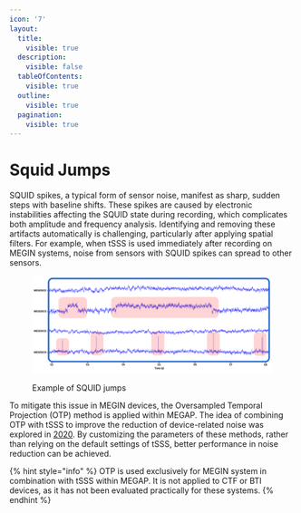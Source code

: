 ```yaml
---
icon: '7'
layout:
  title:
    visible: true
  description:
    visible: false
  tableOfContents:
    visible: true
  outline:
    visible: true
  pagination:
    visible: true
---
```


# Squid Jumps

SQUID spikes, a typical form of sensor noise, manifest as sharp, sudden steps with baseline shifts. These spikes are caused by electronic instabilities affecting the SQUID state during recording, which complicates both amplitude and frequency analysis. Identifying and removing these artifacts automatically is challenging, particularly after applying spatial filters. For example, when tSSS is used immediately after recording on MEGIN systems, noise from sensors with SQUID spikes can spread to other sensors.

<figure><img src="../.gitbook/assets/new squid.png" alt=""><figcaption><p>Example of SQUID jumps</p></figcaption></figure>

To mitigate this issue in MEGIN devices, the Oversampled Temporal Projection (OTP) method is applied within MEGAP. The idea of combining OTP with tSSS to improve the reduction of device-related noise was explored in [2020](https://www.sciencedirect.com/science/article/pii/S0165027020301230). By customizing the parameters of these methods, rather than relying on the default settings of tSSS, better performance in noise reduction can be achieved.

{% hint style="info" %}
OTP is used exclusively for MEGIN system in combination with tSSS within MEGAP. It is not applied to CTF or BTI devices, as it has not been evaluated practically for these systems.
{% endhint %}
